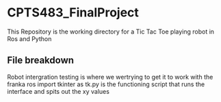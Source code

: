 # CPTS483_FinalProject
This Repository is the working directory for a Tic Tac Toe playing robot in Ros and Python

## File breakdown
Robot intergration testing is where we wertrying to get it to work with the franka ros
import tkinter as tk.py is the functioning script that runs the interface and spits out the xy values
